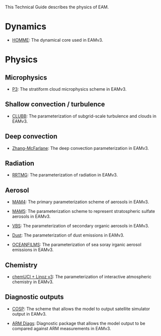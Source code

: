 This Technical Guide describes the physics of EAM.

# Dynamics

- [HOMME](homme.md): The dynamical core used in EAMv3.

# Physics

## Microphysics

- [P3](p3.md): The stratiform cloud microphysics scheme in EAMv3.

## Shallow convection / turbulence

- [CLUBB](clubb.md): The parameterization of subgrid-scale turbulence and clouds in EAMv3.

## Deep convection

- [Zhang-McFarlane](zm.md): The deep convection parameterization in EAMv3.

## Radiation

- [RRTMG](rrtmg.md): The parameterization of radiation in EAMv3.

## Aerosol

- [MAM4](mam4.md): The primary parameterization scheme of aerosols in EAMv3.  

- [MAM5](mam5.md): The parameterization scheme to represent stratospheric sulfate aerosols in EAMv3.

- [VBS](vbs.md): The parameterization of secondary organic aerosols in EAMv3.

- [Dust](dust.md): The parameterization of dust emissions in EAMv3.

- [OCEANFILMS](oceanfilms.md): The parameterization of sea soray irganic aerosol emissions in EAMv3.

## Chemistry

- [chemUCI + Linoz v3](chemUCIlinozv3.md): The parameterization of interactive atmospheric chemistry in EAMv3.

## Diagnostic outputs

- [COSP](cosp.md): The scheme that allows the model to output satellite simulator output in EAMv3.

- [ARM Diags](armdiags.md): Diagnostic package that allows the model output to be compared against ARM measurements in EAMv3.

